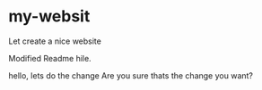 # my-websit

Let create a nice website

Modified Readme hile.

hello, lets do the change Are you sure thats the change you want?

